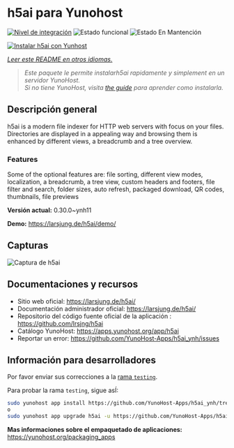 <!--
Este archivo README esta generado automaticamente<https://github.com/YunoHost/apps/tree/master/tools/readme_generator>
No se debe editar a mano.
-->

# h5ai para Yunohost

[![Nivel de integración](https://dash.yunohost.org/integration/h5ai.svg)](https://ci-apps.yunohost.org/ci/apps/h5ai/) ![Estado funcional](https://ci-apps.yunohost.org/ci/badges/h5ai.status.svg) ![Estado En Mantención](https://ci-apps.yunohost.org/ci/badges/h5ai.maintain.svg)

[![Instalar h5ai con Yunhost](https://install-app.yunohost.org/install-with-yunohost.svg)](https://install-app.yunohost.org/?app=h5ai)

*[Leer este README en otros idiomas.](./ALL_README.md)*

> *Este paquete le permite instalarh5ai rapidamente y simplement en un servidor YunoHost.*  
> *Si no tiene YunoHost, visita [the guide](https://yunohost.org/install) para aprender como instalarla.*

## Descripción general

h5ai is a modern file indexer for HTTP web servers with focus on your files. Directories are displayed in a appealing way and browsing them is enhanced by different views, a breadcrumb and a tree overview.

### Features

Some of the optional features are: file sorting, different view modes, localization, a breadcrumb, a tree view, custom headers and footers, file filter and search, folder sizes, auto refresh, packaged download, QR codes, thumbnails, file previews


**Versión actual:** 0.30.0~ynh11

**Demo:** <https://larsjung.de/h5ai/demo/>

## Capturas

![Captura de h5ai](./doc/screenshots/screenshot.jpg)

## Documentaciones y recursos

- Sitio web oficial: <https://larsjung.de/h5ai/>
- Documentación administrador oficial: <https://larsjung.de/h5ai/>
- Repositorio del código fuente oficial de la aplicación : <https://github.com/lrsjng/h5ai>
- Catálogo YunoHost: <https://apps.yunohost.org/app/h5ai>
- Reportar un error: <https://github.com/YunoHost-Apps/h5ai_ynh/issues>

## Información para desarrolladores

Por favor enviar sus correcciones a la [rama `testing`](https://github.com/YunoHost-Apps/h5ai_ynh/tree/testing).

Para probar la rama `testing`, sigue asÍ:

```bash
sudo yunohost app install https://github.com/YunoHost-Apps/h5ai_ynh/tree/testing --debug
o
sudo yunohost app upgrade h5ai -u https://github.com/YunoHost-Apps/h5ai_ynh/tree/testing --debug
```

**Mas informaciones sobre el empaquetado de aplicaciones:** <https://yunohost.org/packaging_apps>
